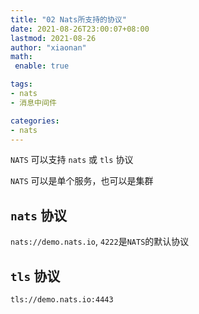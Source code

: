 ```yaml
---
title: "02 Nats所支持的协议"
date: 2021-08-26T23:00:07+08:00
lastmod: 2021-08-26
author: "xiaonan"
math:
 enable: true

tags: 
- nats
- 消息中间件

categories:
- nats
---
```


`NATS` 可以支持 `nats` 或 `tls` 协议

`NATS` 可以是单个服务，也可以是集群

## `nats` 协议

`nats://demo.nats.io`, `4222`是`NATS`的默认协议

## `tls` 协议

`tls://demo.nats.io:4443`


